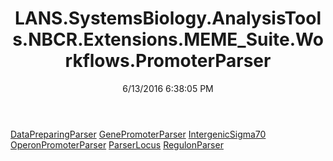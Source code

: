 ﻿---
title: LANS.SystemsBiology.AnalysisTools.NBCR.Extensions.MEME_Suite.Workflows.PromoterParser
date: 6/13/2016 6:38:05 PM
---

[DataPreparingParser](T-LANS.SystemsBiology.AnalysisTools.NBCR.Extensions.MEME_Suite.Workflows.PromoterParser.DataPreparingParser.html)
[GenePromoterParser](T-LANS.SystemsBiology.AnalysisTools.NBCR.Extensions.MEME_Suite.Workflows.PromoterParser.GenePromoterParser.html)
[IntergenicSigma70](T-LANS.SystemsBiology.AnalysisTools.NBCR.Extensions.MEME_Suite.Workflows.PromoterParser.IntergenicSigma70.html)
[OperonPromoterParser](T-LANS.SystemsBiology.AnalysisTools.NBCR.Extensions.MEME_Suite.Workflows.PromoterParser.OperonPromoterParser.html)
[ParserLocus](T-LANS.SystemsBiology.AnalysisTools.NBCR.Extensions.MEME_Suite.Workflows.PromoterParser.ParserLocus.html)
[RegulonParser](T-LANS.SystemsBiology.AnalysisTools.NBCR.Extensions.MEME_Suite.Workflows.PromoterParser.RegulonParser.html)

